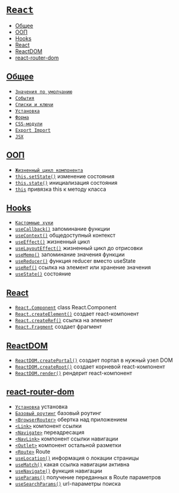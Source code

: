 # [`React`](../index.md)

- [Общее](#общее)
- [ООП](#ооп)
- [Hooks](#hooks)
- [React](#react-1)
- [ReactDOM](#reactdom)
- [react-router-dom](#react-router)

## [Общее](#react)

- [`Значения по умолчанию`](<./Общее/Значения по умолчанию.md>)
- [`События`](./Общее/События.md)
- [`Списки и ключи`](<./Общее/Списки и ключи.md>)
- [`Установка`](./Общее/Установка.md)
- [`Форма`](./Общее/Форма.md)
- [`CSS-модули`](./Общее/JSX.md)
- [`Export Import`](<./Общее/Export Import.md>)
- [`JSX`](./Общее/JSX.md)

## [ООП](#react)

- [`Жизненный цикл компонента`](<./ООП//Жизненный цикл компонента.md>)
- [`this.setState()`](./ООП/this.setState.md) изменение состояния
- [`this.state()`](./ООП/this.state.md) инициализация состояния
- [`this`](./ООП/this.md) привязка this к методу класса

## [Hooks](#react)

- [`Кастомные хуки`](<./Hooks/Кастомные хуки.md>)
- [`useCallback()`](./Hooks/useCallback.md) запоминание функции
- [`useContext()`](./Hooks/useContext.md) общедоступный контекст
- [`useEffect()`](./Hooks/useEffect.md) жизненный цикл
- [`useLayoutEffect()`](./Hooks/useLayoutEffect.md) жизненный цикл до отрисовки
- [`useMemo()`](./Hooks/useMemo.md) запоминание значения функции
- [`useReducer()`](./Hooks/useReducer.md) функция reducer вместо useState
- [`useRef()`](./Hooks/useRef.md) ссылка на элемент или хранение значения
- [`useState()`](./Hooks/useState.md) состояние

## [React](#react)

- [`React.Component`](./React/React.Component.md) class React.Component
- [`React.createElement()`](./React/React.createElement.md) создает react-компонент
- [`React.createRef()`](./React/React.createRef.md) ссылка на элемент
- [`React.Fragment`](./React/React.Fragment.md) создает фрагмент

## [ReactDOM](#react)

- [`ReactDOM.createPortal()`](./ReactDOM/ReactDom.createPortal.md) создает портал в нужный узел DOM
- [`ReactDOM.createRoot()`](./ReactDOM/ReactDOM.createRoot.md) создает корневой react-компонент
- [`ReactDOM.render()`](./ReactDOM/ReactDom.render.md) рендерит react-компонент

## [react-router-dom](#react)

- [`Установка`](./react-router-dom/Установка.md) установка
- [`Базовый роутинг`](<./react-router-dom/Базовый роутинг.md>) базовый роутинг
- [`<BrowserRouter>`](./react-router-dom/BrowserRouter.md) обертка над приложением
- [`<Link>`](./react-router-dom/Link.md) компонент ссылки
- [`<Navigate>`](./react-router-dom/Navigate.md) переадресация
- [`<NavLink>`](./react-router-dom/NavLink.md) компонент ссылки навигации
- [`<Outlet>`](./react-router-dom/Outlet.md) компонент остальной разметки
- [`<Route>`](./react-router-dom/Route.md) Route
- [`useLocation()`](./react-router-dom/useLocation.md) информация о локации страницы
- [`useMatch()`](./react-router-dom/useMatch.md) какая ссылка навигации активна
- [`useNavigate()`](./react-router-dom/useNavigate.md) функция навигации
- [`useParams()`](./react-router-dom/useParams.md) получение переданных в Route параметров
- [`useSearchParams()`](./react-router-dom/useSearchParams.md) url-параметры поиска
